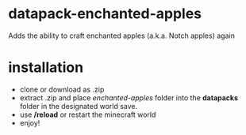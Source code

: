 # datapack-enchanted-apples
 Adds the ability to craft enchanted apples (a.k.a. Notch apples) again

# installation
 - clone or download as .zip
 - extract .zip and place *enchanted-apples* folder into the __datapacks__ folder in the designated world save.
 - use __/reload__ or restart the minecraft world
 - enjoy!
